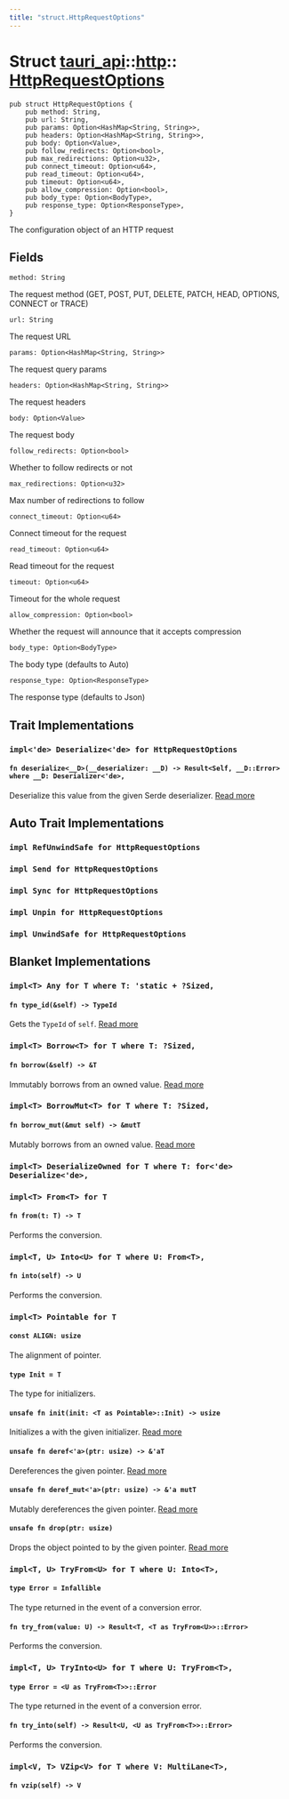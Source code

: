 ```yaml
---
title: "struct.HttpRequestOptions"
---
```


# Struct [tauri_api](/docs/api/rust/tauri_api/../index.html)::​[http](/docs/api/rust/tauri_api/index.html)::​[HttpRequestOptions](/docs/api/rust/tauri_api/)

    pub struct HttpRequestOptions {
        pub method: String,
        pub url: String,
        pub params: Option<HashMap<String, String>>,
        pub headers: Option<HashMap<String, String>>,
        pub body: Option<Value>,
        pub follow_redirects: Option<bool>,
        pub max_redirections: Option<u32>,
        pub connect_timeout: Option<u64>,
        pub read_timeout: Option<u64>,
        pub timeout: Option<u64>,
        pub allow_compression: Option<bool>,
        pub body_type: Option<BodyType>,
        pub response_type: Option<ResponseType>,
    }

The configuration object of an HTTP request

## Fields

`method: String`

The request method (GET, POST, PUT, DELETE, PATCH, HEAD, OPTIONS, CONNECT or TRACE)

`url: String`

The request URL

`params: Option<HashMap<String, String>>`

The request query params

`headers: Option<HashMap<String, String>>`

The request headers

`body: Option<Value>`

The request body

`follow_redirects: Option<bool>`

Whether to follow redirects or not

`max_redirections: Option<u32>`

Max number of redirections to follow

`connect_timeout: Option<u64>`

Connect timeout for the request

`read_timeout: Option<u64>`

Read timeout for the request

`timeout: Option<u64>`

Timeout for the whole request

`allow_compression: Option<bool>`

Whether the request will announce that it accepts compression

`body_type: Option<BodyType>`

The body type (defaults to Auto)

`response_type: Option<ResponseType>`

The response type (defaults to Json)

## Trait Implementations

### `impl<'de> Deserialize<'de> for HttpRequestOptions`

#### `fn deserialize<__D>(__deserializer: __D) -> Result<Self, __D::Error> where __D: Deserializer<'de>,`

Deserialize this value from the given Serde deserializer. [Read more](https://docs.rs/serde/1.0.117/serde/de/trait.Deserialize.html#tymethod.deserialize)

## Auto Trait Implementations

### `impl RefUnwindSafe for HttpRequestOptions`

### `impl Send for HttpRequestOptions`

### `impl Sync for HttpRequestOptions`

### `impl Unpin for HttpRequestOptions`

### `impl UnwindSafe for HttpRequestOptions`

## Blanket Implementations

### `impl<T> Any for T where T: 'static + ?Sized,`

#### `fn type_id(&self) -> TypeId`

Gets the `TypeId` of `self`. [Read more](https://doc.rust-lang.org/nightly/core/any/trait.Any.html#tymethod.type_id)

### `impl<T> Borrow<T> for T where T: ?Sized,`

#### `fn borrow(&self) -> &T`

Immutably borrows from an owned value. [Read more](https://doc.rust-lang.org/nightly/core/borrow/trait.Borrow.html#tymethod.borrow)

### `impl<T> BorrowMut<T> for T where T: ?Sized,`

#### `fn borrow_mut(&mut self) -> &mutT`

Mutably borrows from an owned value. [Read more](https://doc.rust-lang.org/nightly/core/borrow/trait.BorrowMut.html#tymethod.borrow_mut)

### `impl<T> DeserializeOwned for T where T: for<'de> Deserialize<'de>,`

### `impl<T> From<T> for T`

#### `fn from(t: T) -> T`

Performs the conversion.

### `impl<T, U> Into<U> for T where U: From<T>,`

#### `fn into(self) -> U`

Performs the conversion.

### `impl<T> Pointable for T`

#### `const ALIGN: usize`

The alignment of pointer.

#### `type Init = T`

The type for initializers.

#### `unsafe fn init(init: <T as Pointable>::Init) -> usize`

Initializes a with the given initializer. [Read more](/docs/api/rust/tauri_api/about:blank#tymethod.init)

#### `unsafe fn deref<'a>(ptr: usize) -> &'aT`

Dereferences the given pointer. [Read more](/docs/api/rust/tauri_api/about:blank#tymethod.deref)

#### `unsafe fn deref_mut<'a>(ptr: usize) -> &'a mutT`

Mutably dereferences the given pointer. [Read more](/docs/api/rust/tauri_api/about:blank#tymethod.deref_mut)

#### `unsafe fn drop(ptr: usize)`

Drops the object pointed to by the given pointer. [Read more](/docs/api/rust/tauri_api/about:blank#tymethod.drop)

### `impl<T, U> TryFrom<U> for T where U: Into<T>,`

#### `type Error = Infallible`

The type returned in the event of a conversion error.

#### `fn try_from(value: U) -> Result<T, <T as TryFrom<U>>::Error>`

Performs the conversion.

### `impl<T, U> TryInto<U> for T where U: TryFrom<T>,`

#### `type Error = <U as TryFrom<T>>::Error`

The type returned in the event of a conversion error.

#### `fn try_into(self) -> Result<U, <U as TryFrom<T>>::Error>`

Performs the conversion.

### `impl<V, T> VZip<V> for T where V: MultiLane<T>,`

#### `fn vzip(self) -> V`
